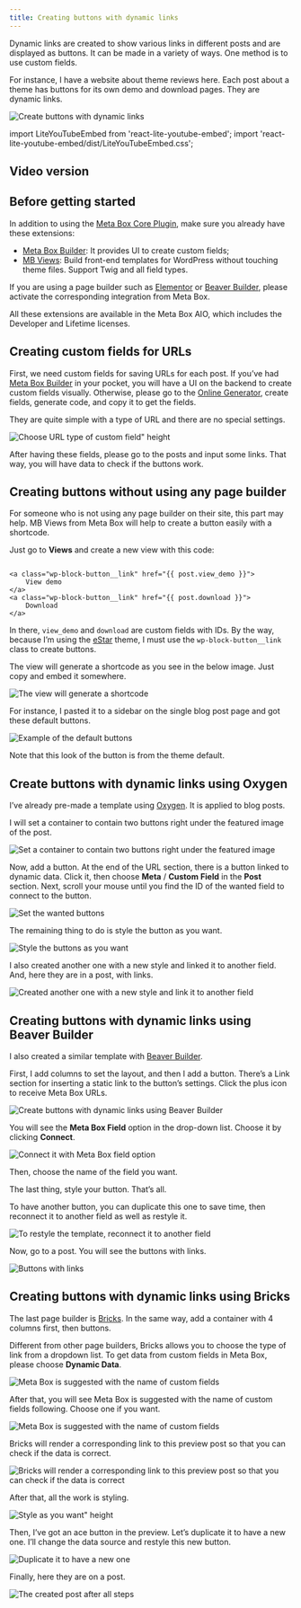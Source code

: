 ```yaml
---
title: Creating buttons with dynamic links
---
```


Dynamic links are created to show various links in different posts and are displayed as buttons. It can be made in a variety of ways. One method is to use custom fields.

For instance, I have a website about theme reviews here. Each post about a theme has buttons for its own demo and download pages. They are dynamic links.

![Create buttons with dynamic links](https://i.imgur.com/4eZDsXP.png)

import LiteYouTubeEmbed from 'react-lite-youtube-embed';
import 'react-lite-youtube-embed/dist/LiteYouTubeEmbed.css';

## Video version

<LiteYouTubeEmbed id='8sD-Lyy6-5c' />

## Before getting started

In addition to using the <a href="https://metabox.io/plugins/meta-box-builder/">Meta Box Core Plugin</a>, make sure you already have these extensions:

* <a href="https://metabox.io/plugins/meta-box-builder/">Meta Box Builder</a>: It provides UI to create custom fields;
* <a href="https://metabox.io/plugins/mb-views/">MB Views</a>: Build front-end templates for WordPress without touching theme files. Support Twig and all field types.

If you are using a page builder such as <a href="https://metabox.io/plugins/mb-elementor-integrator/">Elementor</a> or <a href="https://metabox.io/plugins/mb-elementor-integrator/">Beaver Builder</a>, please activate the corresponding integration from Meta Box.

All these extensions are available in the Meta Box AIO, which includes the Developer and Lifetime licenses.

## Creating custom fields for URLs

First, we need custom fields for saving URLs for each post. If you’ve had <a href="https://metabox.io/plugins/meta-box-builder/">Meta Box Builder</a> in your pocket, you will have a UI on the backend to create custom fields visually. Otherwise, please go to the <a href="https://metabox.io/online-generator/">Online Generator</a>, create fields, generate code, and copy it to get the fields.

They are quite simple with a type of URL and there are no special settings.

![Choose URL type of custom field" height](https://i.imgur.com/4YxJdnE.png)

After having these fields, please go to the posts and input some links. That way, you will have data to check if the buttons work.

## Creating buttons without using any page builder

For someone who is not using any page builder on their site, this part may help. MB Views from Meta Box will help to create a button easily with a shortcode.

Just go to **Views** and create a new view with this code:

```

<a class="wp-block-button__link" href="{{ post.view_demo }}">
    View demo
</a>
<a class="wp-block-button__link" href="{{ post.download }}">
    Download
</a>

```


In there, `view_demo` and `download` are custom fields with IDs. By the way, because I’m using the <a href="https://gretathemes.com/wordpress-themes/estar/">eStar</a> theme, I must use the `wp-block-button__link` class to create buttons.

The view will generate a shortcode as you see in the below image. Just copy and embed it somewhere.

![The view will generate a shortcode](https://i.imgur.com/wqfanwd.png")

For instance, I pasted it to a sidebar on the single blog post page and got these default buttons.

![Example of the default buttons](https://i.imgur.com/KbrVNak.png)

Note that this look of the button is from the theme default.

## Create buttons with dynamic links using Oxygen

I’ve already pre-made a template using <a href="https://oxygenbuilder.com/">Oxygen</a>. It is applied to blog posts.

I will set a container to contain two buttons right under the featured image of the post.

![Set a container to contain two buttons right under the featured image](https://i.imgur.com/Vk9dVOF.png)

Now, add a button. At the end of the URL section, there is a button linked to dynamic data. Click it, then choose **Meta** / **Custom** **Field** in the **Post** section. Next, scroll your mouse until you find the ID of the wanted field to connect to the button.

![Set the wanted buttons](https://i.imgur.com/0MnXzkH.png)

The remaining thing to do is style the button as you want.

![Style the buttons as you want](https://i.imgur.com/mpf6wGt.png)

I also created another one with a new style and linked it to another field. And, here they are in a post, with links.

![Created another one with a new style and link it to another field](https://i.imgur.com/VGaSsEY.png)

## Creating buttons with dynamic links using Beaver Builder

I also created a similar template with <a href="https://www.wpbeaverbuilder.com/">Beaver Builder</a>.

First, I add columns to set the layout, and then I add a button. There’s a Link section for inserting a static link to the button’s settings. Click the plus icon to receive Meta Box URLs.

![Create buttons with dynamic links using Beaver Builder](https://i.imgur.com/STX2ztz.png)

You will see the **Meta Box Field** option in the drop-down list. Choose it by clicking **Connect**.

![Connect it with Meta Box field option](https://I.imgur.com/Y8DWp57.png)

Then, choose the name of the field you want.

The last thing, style your button. That’s all.

To have another button, you can duplicate this one to save time, then reconnect it to another field as well as restyle it.

![To restyle the template, reconnect it to another field](https://i.imgur.com/HBwcQAD.png)

Now, go to a post. You will see the buttons with links.

![Buttons with links](https://i.imgur.com/yjgAJo7.png)

## Creating buttons with dynamic links using Bricks

The last page builder is <a href="https://bricksbuilder.io/">Bricks</a>. In the same way, add a container with 4 columns first, then buttons.

Different from other page builders, Bricks allows you to choose the type of link from a dropdown list. To get data from custom fields in Meta Box, please choose **Dynamic Data**.

![Meta Box is suggested with the name of custom fields](https://i.imgur.com/8AuikQQ.png)

After that, you will see Meta Box is suggested with the name of custom fields following. Choose one if you want.

![Meta Box is suggested with the name of custom fields](https://i.imgur.com/WtMoWZg.png)

Bricks will render a corresponding link to this preview post so that you can check if the data is correct.

![Bricks will render a corresponding link to this preview post so that you can check if the data is correct](https://i.imgur.com/0OxPFAB.png)

After that, all the work is styling.

![Style as you want" height](https://i.imgur.com/7c2FqO2.png)

Then, I’ve got an ace button in the preview. Let’s duplicate it to have a new one. I’ll change the data source and restyle this new button.

![Duplicate it to have a new one](https://i.imgur.com/xA5IPOO.png)

Finally, here they are on a post.

![The created post after all steps](https://i.imgur.com/1m0k62M.png)
